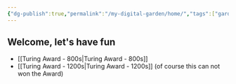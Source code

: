 ```yaml
---
{"dg-publish":true,"permalink":"/my-digital-garden/home/","tags":["gardenEntry"],"updated":"2025-08-24T10:07:26.354-07:00"}
---
```



## Welcome, let's have fun
* [[Turing Award - 800s\|Turing Award - 800s]]
* [[Turing Award - 1200s\|Turing Award - 1200s]]  (of course this can not won the Award)
